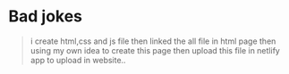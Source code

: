 # Bad jokes
>i create html,css and js file
>then linked the all file in html page 
>then using my own idea to create this page
>then upload this file in netlify app to upload in website..